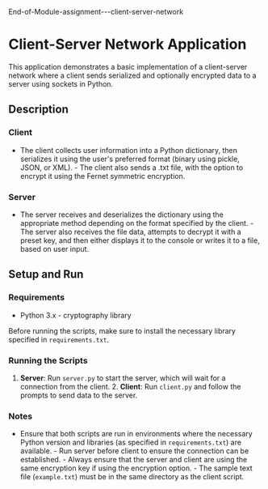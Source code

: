 End-of-Module-assignment---client-server-network
# Client-Server Network Application

This application demonstrates a basic implementation of a client-server network where a client sends serialized and optionally encrypted data to a server using sockets in Python.

## Description

### Client

- The client collects user information into a Python dictionary, then serializes it using the user's preferred format (binary using pickle, JSON, or XML). - The client also sends a .txt file, with the option to encrypt it using the Fernet symmetric encryption.

### Server

- The server receives and deserializes the dictionary using the appropriate method depending on the format specified by the client. - The server also receives the file data, attempts to decrypt it with a preset key, and then either displays it to the console or writes it to a file, based on user input.

## Setup and Run

### Requirements

- Python 3.x - cryptography library

Before running the scripts, make sure to install the necessary library specified in `requirements.txt`.

### Running the Scripts

1. **Server**: Run `server.py` to start the server, which will wait for a connection from the client. 2. **Client**: Run `client.py` and follow the prompts to send data to the server.

### Notes

- Ensure that both scripts are run in environments where the necessary Python version and libraries (as specified in `requirements.txt`) are available. - Run server before client to ensure the connection can be established. - Always ensure that the server and client are using the same encryption key if using the encryption option. - The sample text file (`example.txt`) must be in the same directory as the client script.
